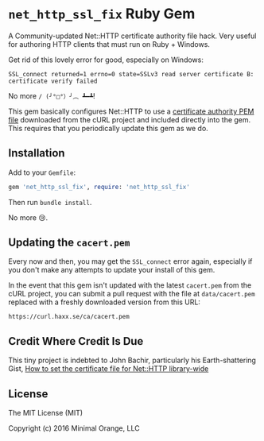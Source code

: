 # `net_http_ssl_fix` Ruby Gem

A Community-updated Net::HTTP certificate authority file hack. Very useful for
authoring HTTP clients that must run on Ruby + Windows.

Get rid of this lovely error for good, especially on Windows:

```
SSL_connect returned=1 errno=0 state=SSLv3 read server certificate B: certificate verify failed
```

No more `/ (╯°□°）╯︵ ┻━┻`!

This gem basically configures Net::HTTP to use a
[certificate authority PEM file][2] downloaded from the cURL project and
included directly into the gem. This requires that you periodically update this
gem as we do.

## Installation

Add to your `Gemfile`:

```ruby
gem 'net_http_ssl_fix', require: 'net_http_ssl_fix'
```

Then run `bundle install`.

No more :cry:.

## Updating the `cacert.pem`

Every now and then, you may get the `SSL_connect` error again, especially if you
don't make any attempts to update your install of this gem.

In the event that this gem isn't updated with the latest `cacert.pem` from the
cURL project, you can submit a pull request with the file at `data/cacert.pem` replaced with a freshly
downloaded version from this URL:

```
https://curl.haxx.se/ca/cacert.pem
```

## Credit Where Credit Is Due

This tiny project is indebted to John Bachir, particularly his Earth-shattering
Gist, [How to set the certificate file for Net::HTTP library-wide][1]


## License

The MIT License (MIT)

Copyright (c) 2016 Minimal Orange, LLC

[1]: https://gist.github.com/jjb/996510
[2]: https://curl.haxx.se/ca/cacert.pem
